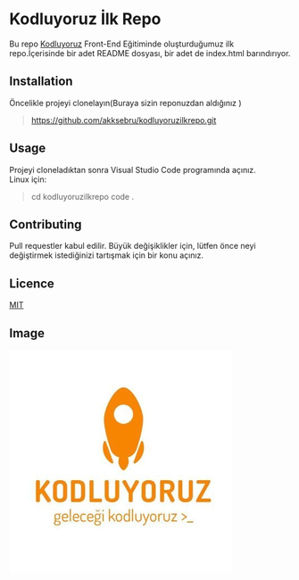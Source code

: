 # Kodluyoruz İlk Repo
Bu repo [Kodluyoruz](https://www.kodluyoruz.org/) Front-End Eğitiminde oluşturduğumuz  ilk repo.İçerisinde bir adet README dosyası, bir adet de index.html barındırıyor.

## Installation
Öncelikle projeyi clonelayın(Buraya sizin reponuzdan aldığınız ) 
>https://github.com/akksebru/kodluyoruzilkrepo.git

## Usage 
Projeyi cloneladıktan sonra Visual Studio  Code programında açınız.<BR>
Linux için:


>cd kodluyoruzilkrepo
code .

## Contributing 
Pull requestler kabul edilir. Büyük değişiklikler için, lütfen önce neyi değiştirmek istediğinizi tartışmak için bir konu açınız.

## Licence
[MIT](https://choosealicense.com/licenses/mit/)

## Image

![Kodluyoruz Logo](https://raw.githubusercontent.com/Kodluyoruz/taskforce/git/git/markdown-nedir-nasil-kullaniriz-/figures/kodluyoruz_logo.jpg)